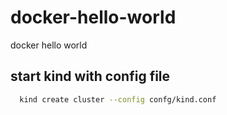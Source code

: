 # docker-hello-world
docker hello world

## start kind with config file

```bash
  kind create cluster --config confg/kind.conf
```